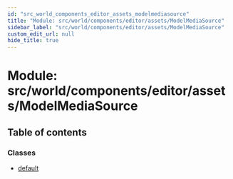 ```yaml
---
id: "src_world_components_editor_assets_modelmediasource"
title: "Module: src/world/components/editor/assets/ModelMediaSource"
sidebar_label: "src/world/components/editor/assets/ModelMediaSource"
custom_edit_url: null
hide_title: true
---
```


# Module: src/world/components/editor/assets/ModelMediaSource

## Table of contents

### Classes

- [default](../classes/src_world_components_editor_assets_modelmediasource.default.md)
